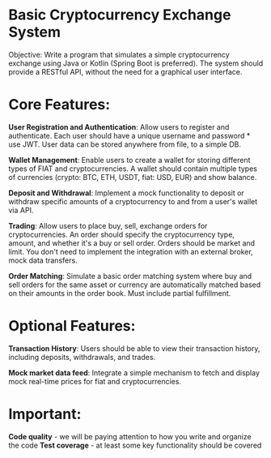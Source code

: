 # Basic Cryptocurrency Exchange System
Objective: Write a program that simulates a simple cryptocurrency exchange using Java or Kotlin (Spring Boot is preferred).
The system should provide a RESTful API, without the need for a graphical user interface.

# Core Features:
**User Registration and Authentication**: Allow users to register and authenticate. Each user should have a unique username and password * use JWT. User data can be stored anywhere from file, to a simple DB.

**Wallet Management**: Enable users to create a wallet for storing different types of FIAT and cryptocurrencies. A wallet should contain multiple types of currencies (crypto: BTC, ETH, USDT, fiat: USD, EUR) and show balance. 

**Deposit and Withdrawal**: Implement a mock functionality to deposit or withdraw specific amounts of a cryptocurrency to and from a user's wallet via API.

**Trading**: Allow users to place buy, sell, exchange orders for cryptocurrencies. An order should specify the cryptocurrency type, amount, and whether it's a buy or sell order.
Orders should be market and limit.
You don't need to implement the integration with an external broker, mock data transfers.

**Order Matching**: Simulate a basic order matching system where buy and sell orders for the same asset or currency are automatically matched based on their amounts in the order book. Must include partial fulfillment.

# Optional Features:

**Transaction History**: Users should be able to view their transaction history, including deposits, withdrawals, and trades.

**Mock market data feed**: Integrate a simple mechanism to fetch and display mock real-time prices for fiat and cryptocurrencies.

# Important:

**Code quality** - we will be paying attention to how you write and organize the code
**Test coverage** - at least some key functionality should be covered